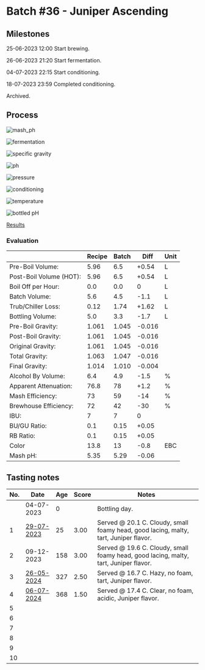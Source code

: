 # Batch #36 - Juniper Ascending

## Milestones

25-06-2023 12:00 Start brewing.

26-06-2023 21:20 Start fermentation.

04-07-2023 22:15 Start conditioning.

18-07-2023 23:59 Completed conditioning.

Archived.

## Process

![mash_ph](mash_ph.png)

![fermentation](fermentation.png)

![specific gravity](gravity.png)

![ph](ph.png)

![pressure](pressure.png)

![conditioning](conditioning.png)

![temperature](temperature.png)

![bottled pH](bottled_ph.png)

[Results](./Batch_36_Juniper_Ascending_results.pdf)

### Evaluation

|                         | Recipe | Batch | Diff   | Unit |
|-------------------------|--------|-------|--------|------|
| Pre-Boil Volume:        | 5.96   | 6.5   | +0.54  | L    |
| Post-Boil Volume (HOT): | 5.96   | 6.5   | +0.54  | L    |
| Boil Off per Hour:      | 0.0    | 0.0   |  0     | L    |
| Batch Volume:           | 5.6    | 4.5   | -1.1   | L    |
| Trub/Chiller Loss:      | 0.12   | 1.74  | +1.62  | L    |
| Bottling Volume:        | 5.0    | 3.3   | -1.7   | L    |
| Pre-Boil Gravity:       | 1.061  | 1.045 | -0.016 |      |
| Post-Boil Gravity:      | 1.061  | 1.045 | -0.016 |      |
| Original Gravity:       | 1.061  | 1.045 | -0.016 |      |
| Total Gravity:          | 1.063  | 1.047 | -0.016 |      |
| Final Gravity:          | 1.014  | 1.010 | -0.004 |      |
| Alcohol By Volume:      | 6.4    | 4.9   | -1.5   | %    |
| Apparent Attenuation:   | 76.8   | 78    | +1.2   | %    |
| Mash Efficiency:        | 73     | 59    | -14    | %    |
| Brewhouse Efficiency:   | 72     | 42    | -30    | %    |
| IBU:                    | 7      | 7     |  0     |      |
| BU/GU Ratio:            | 0.1    | 0.15  | +0.05  |      |
| RB Ratio:               | 0.1    | 0.15  | +0.05  |      |
| Color                   | 13.8   | 13    | -0.8   | EBC  |
| Mash pH:                | 5.35   | 5.29  | -0.06  |      |

## Tasting notes

| No. | Date       | Age | Score | Notes |
|-----|------------|-----|-------|-------|
|     | 04-07-2023 |   0 |       | Bottling day. |
|   1 | [29-07-2023](20230729_Batch_36_Juniper_Ascending_BJCP_Scoresheet-1_10.pdf) |  25 | 3.00  | Served @ 20.1 C. Cloudy, small foamy head, good lacing, malty, tart, Juniper flavor. |
|   2 | 09-12-2023 | 158 | 3.00  | Served @ 19.6 C. Cloudy, small foamy head, good lacing, malty, tart, Juniper flavor. |
|   3 | [26-05-2024](20240526_Batch_36_Juniper_Ascending_BJCP_Scoresheet-3_10.pdf) | 327 | 2.50  | Served @ 16.7 C. Hazy, no foam, tart, Juniper flavor. |
|   4 | [06-07-2024](20240706_Batch_36_Juniper_Ascending_BJCP_Scoresheet-4_10.pdf) | 368 | 1.50  | Served @ 17.4 C. Clear, no foam, acidic, Juniper flavor. |
|   5 |            |     |       |  |
|   6 |            |     |       |  |
|   7 |            |     |       |  |
|   8 |            |     |       |  |
|   9 |            |     |       |  |
|  10 |            |     |       |  |
